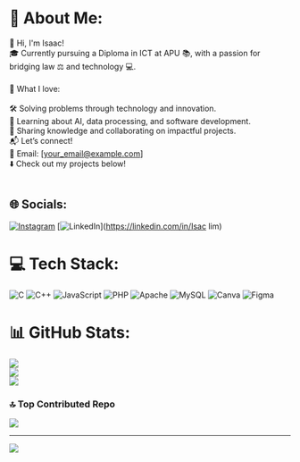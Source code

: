 # 💫 About Me:
👋 Hi, I'm Isaac!<br>🎓 Currently pursuing a Diploma in ICT at APU 📚, with a passion for bridging law ⚖️ and technology 💻.<br><br>🌟 What I love:<br><br>🛠️ Solving problems through technology and innovation.<br>🤖 Learning about AI, data processing, and software development.<br>🤝 Sharing knowledge and collaborating on impactful projects.<br>📬 Let’s connect!<br>📧 Email: [your_email@example.com]<br>⬇️ Check out my projects below!<br><br>


## 🌐 Socials:
[![Instagram](https://img.shields.io/badge/Instagram-%23E4405F.svg?logo=Instagram&logoColor=white)](https://instagram.com/fisssh_0412) [![LinkedIn](https://img.shields.io/badge/LinkedIn-%230077B5.svg?logo=linkedin&logoColor=white)](https://linkedin.com/in/Isac lim) 

# 💻 Tech Stack:
![C](https://img.shields.io/badge/c-%2300599C.svg?style=for-the-badge&logo=c&logoColor=white) ![C++](https://img.shields.io/badge/c++-%2300599C.svg?style=for-the-badge&logo=c%2B%2B&logoColor=white) ![JavaScript](https://img.shields.io/badge/javascript-%23323330.svg?style=for-the-badge&logo=javascript&logoColor=%23F7DF1E) ![PHP](https://img.shields.io/badge/php-%23777BB4.svg?style=for-the-badge&logo=php&logoColor=white) ![Apache](https://img.shields.io/badge/apache-%23D42029.svg?style=for-the-badge&logo=apache&logoColor=white) ![MySQL](https://img.shields.io/badge/mysql-4479A1.svg?style=for-the-badge&logo=mysql&logoColor=white) ![Canva](https://img.shields.io/badge/Canva-%2300C4CC.svg?style=for-the-badge&logo=Canva&logoColor=white) ![Figma](https://img.shields.io/badge/figma-%23F24E1E.svg?style=for-the-badge&logo=figma&logoColor=white)
# 📊 GitHub Stats:
![](https://github-readme-stats.vercel.app/api?username=Jellyfish0412&theme=dark&hide_border=false&include_all_commits=false&count_private=false)<br/>
![](https://github-readme-streak-stats.herokuapp.com/?user=Jellyfish0412&theme=dark&hide_border=false)<br/>
![](https://github-readme-stats.vercel.app/api/top-langs/?username=Jellyfish0412&theme=dark&hide_border=false&include_all_commits=false&count_private=false&layout=compact)

### 🔝 Top Contributed Repo
![](https://github-contributor-stats.vercel.app/api?username=Jellyfish0412&limit=5&theme=dark&combine_all_yearly_contributions=true)

---
[![](https://visitcount.itsvg.in/api?id=Jellyfish0412&icon=0&color=0)](https://visitcount.itsvg.in)

<!-- Proudly created with GPRM ( https://gprm.itsvg.in ) -->
